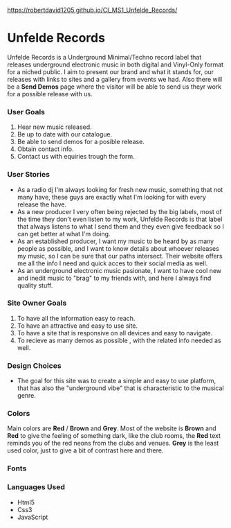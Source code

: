 https://robertdavid1205.github.io/CI_MS1_Unfelde_Records/

# Unfelde Records

Unfelde Records is a Underground Minimal/Techno record label that releases underground electronic music in both digital and Vinyl-Only format for a niched public.
I aim to present our brand and what it stands for, our releases with links to sites and a gallery from events we had.
Also there will be a **Send Demos** page where the visitor will be able to send us theyr work for a possible release with us.

### User Goals
1. Hear new music released.
2. Be up to date with our catalogue.
3. Be able to send demos for a posible release.
4. Obtain contact info.
5. Contact us with equiries trough the form.

### User Stories
* As a radio dj I'm always looking for fresh new music, something that not many have, these guys are exactly what I'm looking for with every release the have.
* As a new producer I very often being rejected by the big labels, most of the time they don't even listen to my work, Unfelde Records is that label that always listens to what I send them and they even give feedback so I can get better at what I'm doing.
* As an established producer, I want my music to be heard by as many people as possible, and I want to know details about whoever releases my music, so I can be sure that our paths intersect. Their website offers me all the info I need and quick acces to their social media as well.
* As an underground electronic music pasionate, I want to have cool new and inedit music to "brag" to my friends with, and here I always find quality stuff.

### Site Owner Goals
1. To have all the information easy to reach.
2. To have an attractive and easy to use site.
3. To have a site that is responsive on all devices and easy to navigate.
4. To recieve as many demos as possible , with the related info needed as well.

### Design Choices
* The goal for this site was to create a simple and easy to use platform, that has also the "underground vibe" that is characteristic to the musical genre.

### Colors
Main colors are **Red** / **Brown** and **Grey**. Most of the website is **Brown** and **Red** to give the feeling of something dark, like the club rooms, the **Red** text reminds you of the red neons from the clubs and venues. **Grey** is the least used color, just to give a bit of contrast here and there. 

### Fonts

### Languages Used

* Html5
* Css3
* JavaScript
